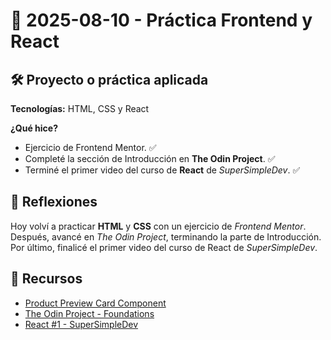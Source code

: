 # 📅 2025-08-10 - Práctica Frontend y React

## 🛠️ Proyecto o práctica aplicada

**Tecnologías:** HTML, CSS y React

**¿Qué hice?**

- Ejercicio de Frontend Mentor. ✅
- Completé la sección de Introducción en **The Odin Project**. ✅
- Terminé el primer video del curso de **React** de *SuperSimpleDev*. ✅ 

## 💭 Reflexiones

Hoy volví a practicar **HTML** y **CSS** con un ejercicio de *Frontend Mentor*.  
Después, avancé en *The Odin Project*, terminando la parte de Introducción.  
Por último, finalicé el primer video del curso de React de *SuperSimpleDev*.  

## 🔗 Recursos  
- [Product Preview Card Component](https://juanbautistamalina.github.io/product-preview-card-component/)  
- [The Odin Project - Foundations](https://www.theodinproject.com/paths/foundations/courses/foundations)  
- [React #1 - SuperSimpleDev](https://www.youtube.com/watch?v=-L0BSSQBWOI&t=5835s)  